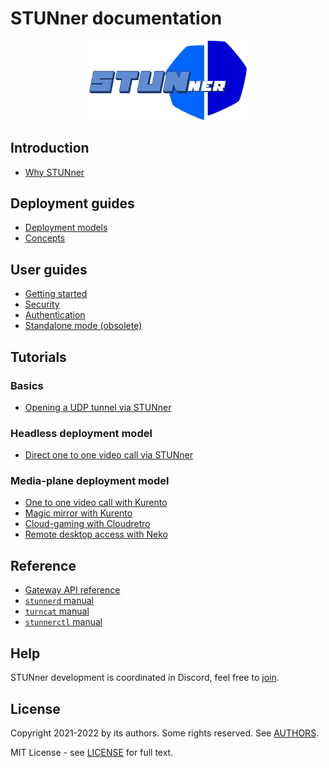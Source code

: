 # STUNner documentation

<p align="center">
  <img alt="STUNner", src="/doc/stunner.svg" width="50%" height="50%"></br>
</p>

## Introduction

* [Why STUNner](/doc/WHY.md)

## Deployment guides

* [Deployment models](/doc/DEPLOYMENT.md)
* [Concepts](/doc/CONCEPTS.md)
<!-- * [How STUNner works](/doc/WORKING.md) -->

## User guides

* [Getting started](/doc/INSTALL.md)
* [Security](/doc/SECURITY.md)
* [Authentication](/doc/AUTH.md)
* [Standalone mode (obsolete)](/doc/OBSOLETE.md)

## Tutorials

### Basics

* [Opening a UDP tunnel via STUNner](/examples/simple-tunnel)

### Headless deployment model

* [Direct one to one video call via STUNner](/examples/direct-one2one-call)

### Media-plane deployment model

* [One to one video call with Kurento](/examples/kurento-one2one-call)
* [Magic mirror with Kurento](/examples/kurento-magic-mirror/README.md)
* [Cloud-gaming with Cloudretro](/examples/cloudretro/README.md)
* [Remote desktop access with Neko](/examples/neko/README.md)

## Reference

* [Gateway API reference](/doc/GATEWAY.md)
* [`stunnerd` manual](/cmd/stunnerd/README.md)
* [`turncat` manual](/cmd/turncat/README.md)
* [`stunnerctl` manual](/cmd/stunnerctl/README.md)

## Help

STUNner development is coordinated in Discord, feel free to [join](https://discord.gg/DyPgEsbwzc).

## License

Copyright 2021-2022 by its authors. Some rights reserved. See [AUTHORS](../AUTHORS).

MIT License - see [LICENSE](../LICENSE) for full text.
